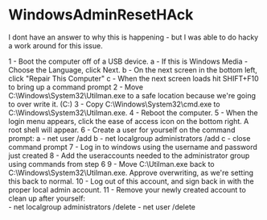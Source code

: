 # WindowsAdminResetHAck

I dont have an answer to why this is happening - but I was able to do hacky a work around for this issue.

1 - Boot the computer off of a USB device.
     a - If this is Windows Media - Choose the Language, click Next.
     b - On the next screen in the bottom left, click "Repair This Computer"
     c - When the next screen loads hit SHIFT+F10 to bring up a command prompt
2 - Move C:\Windows\System32\Utilman.exe to a safe location because we're going to over write it. (C:\)
3 - Copy C:\Windows\System32\cmd.exe to C:\Windows\System32\Utilman.exe.
4 - Reboot the computer. 
5 - When the login menu appears, click the ease of access icon on the bottom right.  A root shell will appear.
6 - Create a user for yourself on the command prompt:
    a - net user <username> <password> /add
    b - net localgroup administrators <username> /add
    c - close command prompt
7 - Log in to windows using the username and password just created
8 - Add the useraccounts needed to the administrator group using commands from step 6
9 - Move C:\Utilman.exe back to C:\Windows\System32\Utilman.exe. Approve overwriting, as we're setting this back to normal.
10 - Log out of this account, and sign back in with the proper local admin account.
11 - Remove your newly created account to clean up after yourself:  
      - net localgroup administrators <username> /delete
      - net user <username> /delete

